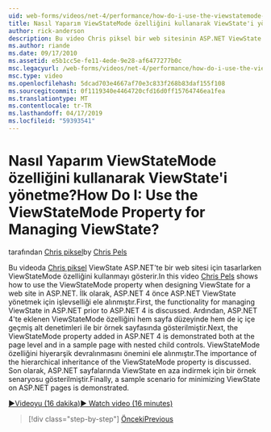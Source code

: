 ```yaml
---
uid: web-forms/videos/net-4/performance/how-do-i-use-the-viewstatemode-property-for-managing-viewstate
title: Nasıl Yaparım ViewStateMode özelliğini kullanarak ViewState'i yönetme? | Microsoft Docs
author: rick-anderson
description: Bu video Chris piksel bir web sitesinin ASP.NET ViewState tasarlarken ViewStateMode özelliğini kullanmayı gösterir.
ms.author: riande
ms.date: 09/17/2010
ms.assetid: e5b1cc5e-fe11-4ede-9e28-af6477277b0c
msc.legacyurl: /web-forms/videos/net-4/performance/how-do-i-use-the-viewstatemode-property-for-managing-viewstate
msc.type: video
ms.openlocfilehash: 5dcad703e4667af70e3c833f268b83daf155f108
ms.sourcegitcommit: 0f1119340e4464720cfd16d0ff15764746ea1fea
ms.translationtype: MT
ms.contentlocale: tr-TR
ms.lasthandoff: 04/17/2019
ms.locfileid: "59393541"
---
```

# <a name="how-do-i-use-the-viewstatemode-property-for-managing-viewstate"></a><span data-ttu-id="00971-104">Nasıl Yaparım ViewStateMode özelliğini kullanarak ViewState'i yönetme?</span><span class="sxs-lookup"><span data-stu-id="00971-104">How Do I: Use the ViewStateMode Property for Managing ViewState?</span></span>

<span data-ttu-id="00971-105">tarafından [Chris piksel](https://twitter.com/chrispels)</span><span class="sxs-lookup"><span data-stu-id="00971-105">by [Chris Pels](https://twitter.com/chrispels)</span></span>

<span data-ttu-id="00971-106">Bu videoda [Chris piksel](http://www.idevtech.com) ViewState ASP.NET'te bir web sitesi için tasarlarken ViewStateMode özelliğini kullanmayı gösterir.</span><span class="sxs-lookup"><span data-stu-id="00971-106">In this video [Chris Pels](http://www.idevtech.com) shows how to use the ViewStateMode property when designing ViewState for a web site in ASP.NET.</span></span> <span data-ttu-id="00971-107">İlk olarak, ASP.NET 4 önce ASP.NET ViewState yönetmek için işlevselliği ele alınmıştır.</span><span class="sxs-lookup"><span data-stu-id="00971-107">First, the functionality for managing ViewState in ASP.NET prior to ASP.NET 4 is discussed.</span></span> <span data-ttu-id="00971-108">Ardından, ASP.NET 4'te eklenen ViewStateMode özelliğini hem sayfa düzeyinde hem de iç içe geçmiş alt denetimleri ile bir örnek sayfasında gösterilmiştir.</span><span class="sxs-lookup"><span data-stu-id="00971-108">Next, the ViewStateMode property added in ASP.NET 4 is demonstrated both at the page level and in a sample page with nested child controls.</span></span> <span data-ttu-id="00971-109">ViewStateMode özelliğini hiyerarşik devralınmasını önemini ele alınmıştır.</span><span class="sxs-lookup"><span data-stu-id="00971-109">The importance of the hierarchical inheritance of the ViewStateMode property is discussed.</span></span> <span data-ttu-id="00971-110">Son olarak, ASP.NET sayfalarında ViewState en aza indirmek için bir örnek senaryosu gösterilmiştir.</span><span class="sxs-lookup"><span data-stu-id="00971-110">Finally, a sample scenario for minimizing ViewState on ASP.NET pages is demonstrated.</span></span>

[<span data-ttu-id="00971-111">&#9654;Videoyu (16 dakika)</span><span class="sxs-lookup"><span data-stu-id="00971-111">&#9654; Watch video (16 minutes)</span></span>](https://channel9.msdn.com/Blogs/ASP-NET-Site-Videos/how-do-i-use-the-viewstatemode-property-for-managing-viewstate)

> [!div class="step-by-step"]
> [<span data-ttu-id="00971-112">Önceki</span><span class="sxs-lookup"><span data-stu-id="00971-112">Previous</span></span>](aspnet-4-quick-hit-easy-state-compression.md)
